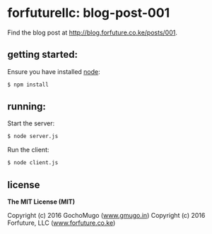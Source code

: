 # forfuturellc: blog-post-001

Find the blog post at http://blog.forfuture.co.ke/posts/001.


## getting started:

Ensure you have installed [node](https://nodejs.org):

```bash
$ npm install
```

## running:

Start the server:

```bash
$ node server.js
```

Run the client:

```bash
$ node client.js
```


## license

**The MIT License (MIT)**

Copyright (c) 2016 GochoMugo (www.gmugo.in)
Copyright (c) 2016 Forfuture, LLC (www.forfuture.co.ke)
